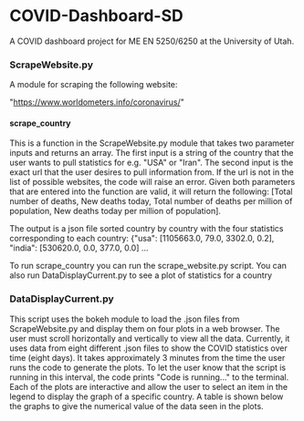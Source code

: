 # COVID-Dashboard-SD
A COVID dashboard project for ME EN 5250/6250 at the University of Utah.

### ScrapeWebsite.py
A module for scraping the following website:

"https://www.worldometers.info/coronavirus/"

#### scrape_country
This is a function in the ScrapeWebsite.py module that takes two parameter inputs and returns an array. The first input is a string of the country that the user wants to pull statistics for e.g. "USA" or "Iran". The second input is the exact url that the user desires to pull information from. If the url is not in the list of possible websites, the code will raise an error. Given both parameters that are entered into the function are valid, it will return the following: [Total number of deaths, New deaths today, Total number of deaths per million of population, New deaths today per million of population].

The output is a json file sorted country by country with the four statistics corresponding to each country:
                {"usa": [1105663.0, 79.0, 3302.0, 0.2], "india": [530620.0, 0.0, 377.0, 0.0] ...
                
To run scrape_country you can run the scrape_website.py script.
You can also run DataDisplayCurrent.py to see a plot of statistics for a country
            
### DataDisplayCurrent.py
This script uses the bokeh module to load the .json files from ScrapeWebsite.py and display them on four plots in a web browser. The user must scroll horizontally and vertically to view all the data. Currently, it uses data from eight different .json files to show the COVID statistics over time (eight days). It takes approximately 3 minutes from the time the user runs the code to generate the plots. To let the user know that the script is running in this interval, the code prints "Code is running..." to the terminal. Each of the plots are interactive and allow the user to select an item in the legend to display the graph of a specific country. A table is shown below the graphs to give the numerical value of the data seen in the plots.